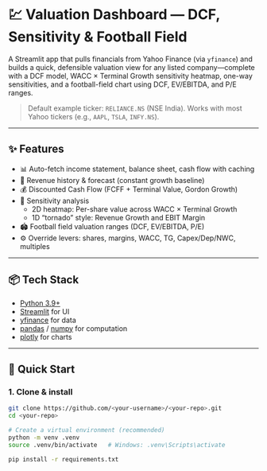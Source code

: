 # 💹 Valuation Dashboard — DCF, Sensitivity & Football Field

A Streamlit app that pulls financials from Yahoo Finance (via `yfinance`) and builds a quick, defensible valuation view for any listed company—complete with a DCF model, WACC × Terminal Growth sensitivity heatmap, one-way sensitivities, and a football-field chart using DCF, EV/EBITDA, and P/E ranges.

> Default example ticker: `RELIANCE.NS` (NSE India). Works with most Yahoo tickers (e.g., `AAPL`, `TSLA`, `INFY.NS`).

---

## ✨ Features

- 📊 Auto-fetch income statement, balance sheet, cash flow with caching  
- 🔮 Revenue history & forecast (constant growth baseline)  
- 💰 Discounted Cash Flow (FCFF + Terminal Value, Gordon Growth)  
- 🧪 Sensitivity analysis
  - 2D heatmap: Per-share value across WACC × Terminal Growth  
  - 1D “tornado” style: Revenue Growth and EBIT Margin  
- 🏟️ Football field valuation ranges (DCF, EV/EBITDA, P/E)  
- ⚙️ Override levers: shares, margins, WACC, TG, Capex/Dep/NWC, multiples  

---

## 📦 Tech Stack

- [Python 3.9+](https://www.python.org/)  
- [Streamlit](https://streamlit.io/) for UI  
- [yfinance](https://pypi.org/project/yfinance/) for data  
- [pandas](https://pandas.pydata.org/) / [numpy](https://numpy.org/) for computation  
- [plotly](https://plotly.com/python/) for charts  

---

## 🚀 Quick Start

### 1. Clone & install
```bash
git clone https://github.com/<your-username>/<your-repo>.git
cd <your-repo>

# Create a virtual environment (recommended)
python -m venv .venv
source .venv/bin/activate   # Windows: .venv\Scripts\activate

pip install -r requirements.txt
